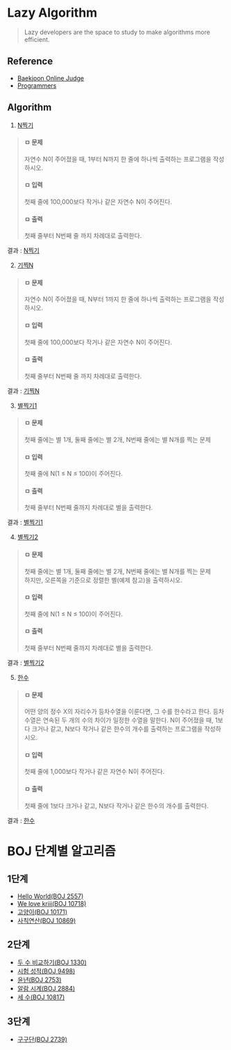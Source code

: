 # Lazy Algorithm

> Lazy developers are the space to study to make algorithms more efficient.

## Reference
- [Baekjoon Online Judge](https://www.acmicpc.net/)
- [Programmers](https://programmers.co.kr/learn/challenges)

## Algorithm

1. [N찍기]()

> #### ㅁ  문제<br>
> 자연수 N이 주어졌을 때, 1부터 N까지 한 줄에 하나씩 출력하는 프로그램을 작성하시오.<br>
> #### ㅁ 입력
> 첫째 줄에 100,000보다 작거나 같은 자연수 N이 주어진다.
> #### ㅁ 출력
> 첫째 줄부터 N번째 줄 까지 차례대로 출력한다.

결과 : [N찍기](https://github.com/92pino/Lazy_algorithm/blob/master/Algo2741.playground/Contents.swift)

2. [기찍N]()

> #### ㅁ 문제
> 자연수 N이 주어졌을 때, N부터 1까지 한 줄에 하나씩 출력하는 프로그램을 작성하시오.
> #### ㅁ 입력
> 첫째 줄에 100,000보다 작거나 같은 자연수 N이 주어진다.
> #### ㅁ 출력
> 첫째 줄부터 N번째 줄 까지 차례대로 출력한다.

결과 : [기찍N](https://github.com/92pino/Lazy_algorithm/blob/master/Algo2742.playground/Contents.swift)

3. [별찍기1]()

> #### ㅁ 문제
> 첫째 줄에는 별 1개, 둘째 줄에는 별 2개, N번째 줄에는 별 N개를 찍는 문제
> #### ㅁ 입력
> 첫째 줄에 N(1 ≤ N ≤ 100)이 주어진다.
> #### ㅁ 출력
> 첫째 줄부터 N번째 줄까지 차례대로 별을 출력한다.

결과 : [별찍기1](https://github.com/92pino/Lazy_algorithm/blob/master/Algo2438.playground/Contents.swift)

4. [별찍기2]()

> #### ㅁ 문제
> 첫째 줄에는 별 1개, 둘째 줄에는 별 2개, N번째 줄에는 별 N개를 찍는 문제<br>
> 하지만, 오른쪽을 기준으로 정렬한 별(예제 참고)을 출력하시오.
> #### ㅁ 입력
> 첫째 줄에 N(1 ≤ N ≤ 100)이 주어진다.
> #### ㅁ 출력
> 첫째 줄부터 N번째 줄까지 차례대로 별을 출력한다.

결과 : [별찍기2](https://github.com/92pino/Lazy_algorithm/blob/master/Algo2439.playground/Contents.swift)

5. [한수]()

> #### ㅁ 문제
> 어떤 양의 정수 X의 자리수가 등차수열을 이룬다면, 그 수를 한수라고 한다. 등차수열은 연속된 두 개의 수의 차이가 일정한 수열을 말한다. N이 주어졌을 때, 1보다 크거나 같고, N보다 작거나 같은 한수의 개수를 출력하는 프로그램을 작성하시오.
> #### ㅁ 입력
> 첫째 줄에 1,000보다 작거나 같은 자연수 N이 주어진다.
> #### ㅁ 출력
> 첫째 줄에 1보다 크거나 같고, N보다 작거나 같은 한수의 개수를 출력한다.

결과 : [한수](https://github.com/92pino/Lazy_algorithm/blob/master/Algo1065.playground/Contents.swift)

# BOJ 단계별 알고리즘

## 1단계
- [Hello World(BOJ 2557)](https://github.com/92pino/Lazy_algorithm/tree/master/1%EB%8B%A8%EA%B3%84/Algo2557.playground/Contents.swift)
- [We love kriii(BOJ 10718)](https://github.com/92pino/Lazy_algorithm/blob/master/1%EB%8B%A8%EA%B3%84/Algo10718.playground/Contents.swift)
- [고양이(BOJ 10171)](https://github.com/92pino/Lazy_algorithm/blob/master/1%EB%8B%A8%EA%B3%84/Algo0171.playground/Contents.swift)
- [사칙연산(BOJ 10869)](https://github.com/92pino/Lazy_algorithm/blob/master/1%EB%8B%A8%EA%B3%84/Algo10869.playground/Contents.swift)

## 2단계
- [두 수 비교하기(BOJ 1330)](https://github.com/92pino/Lazy_algorithm/blob/master/2%EB%8B%A8%EA%B3%84/Algo1330.playground/Contents.swift)
- [시험 성적(BOJ 9498)](https://github.com/92pino/Lazy_algorithm/blob/master/2%EB%8B%A8%EA%B3%84/Algo9498.playground/Contents.swift)
- [윤년(BOJ 2753)](https://github.com/92pino/Lazy_algorithm/blob/master/2%EB%8B%A8%EA%B3%84/Algo2753.playground/Contents.swift)
- [알람 시계(BOJ 2884)](https://github.com/92pino/Lazy_algorithm/blob/master/2%EB%8B%A8%EA%B3%84/Algo2884.playground/Contents.swift)
- [세 수(BOJ 10817)](https://github.com/92pino/Lazy_algorithm/blob/master/2%EB%8B%A8%EA%B3%84/Algo10817.playground/Contents.swift)

## 3단계
- [구구단(BOJ 2739)](https://github.com/92pino/Lazy_algorithm/blob/master/3단계/Algo2739.playground/Contents.swift)
